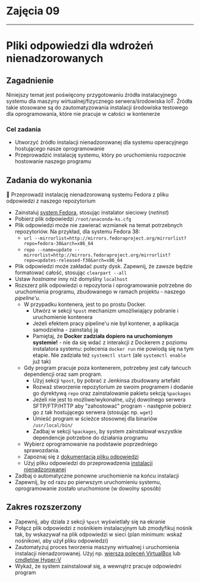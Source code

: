 # Zajęcia 09
---
# Pliki odpowiedzi dla wdrożeń nienadzorowanych

## Zagadnienie
Niniejszy temat jest poświęcony przygotowaniu źródła instalacyjnego systemu dla maszyny wirtualnej/fizycznego serwera/środowiska IoT. Źródła takie stosowane są do zautomatyzowania instalacji środowiska testowego dla oprogramowania, które nie pracuje w całości w kontenerze

### Cel zadania
* Utworzyć źródło instalacji nienadzorowanej dla systemu operacyjnego hostującego nasze oprogramowanie
* Przeprowadzić instalację systemu, który po uruchomieniu rozpocznie hostowanie naszego programu

## Zadania do wykonania

🌵 Przeprowadź instalację nienadzorowaną systemu Fedora z pliku odpowiedzi z naszego repozytorium

* Zainstaluj [system Fedora](https://download.fedoraproject.org/pub/fedora/linux/releases/), stosując instalator sieciowy (*netinst*)
* Pobierz plik odpowiedzi `/root/anaconda-ks.cfg`
* Plik odpowiedzi może nie zawierać wzmianek na temat potrzebnych repozytoriów. Na przykład, dla systemu Fedora 38:
  * `url --mirrorlist=http://mirrors.fedoraproject.org/mirrorlist?repo=fedora-38&arch=x86_64`
  * `repo --name=update --mirrorlist=http://mirrors.fedoraproject.org/mirrorlist?repo=updates-released-f38&arch=x86_64`
* Plik odpowiedzi może zakładać pusty dysk. Zapewnij, że zawsze będzie formatować całość, stosując `clearpart --all`
* Ustaw *hostname* inny niż domyślny `localhost`
* Rozszerz plik odpowiedzi o repozytoria i oprogramowanie potrzebne do uruchomienia programu, zbudowanego w ramach projektu - naszego *pipeline'u*. 
  * W przypadku kontenera, jest to po prostu Docker.
    * Utwórz w sekcji `%post` mechanizm umożliwiający pobranie i uruchomienie kontenera
    * Jeżeli efektem pracy pipeline'u nie był kontener, a aplikacja samodzielna - zainstaluj ją
    * Pamiętaj, że **Docker zadziała dopiero na uruchomionym systemie!** - nie da się wdać z interakcji z Dockerem z poziomu instalatora systemu: polecenia `docker run` nie powiodą się na tym etapie. Nie zadziała też `systemctl start` (ale `systemctl enable` już tak)
  * Gdy program pracuje poza kontenerem, potrzebny jest cały łańcuch dependencji oraz sam program.
    * Użyj sekcji `%post`, by pobrać z Jenkinsa zbudowany artefakt
    * Rozważ stworzenie repozytorium ze swoim programem i dodanie go dyrektywą `repo` oraz zainstalowanie pakietu sekcją `%packages`
    * Jeżeli nie jest to możliwe/wykonalne, użyj dowolnego serwera SFTP/FTP/HTTP aby "zahostować" program - następnie pobierz go z tak hostującego serwera (stosując np. `wget`)
    * Umieść program w ścieżce stosownej dla binariów `/usr/local/bin/`
    * Zadbaj w sekcji `%packages`, by system zainstalował wszystkie dependencje potrzebne do działania programu
  * Wybierz oprogramowanie na podstawie poprzedniego sprawozdania.
  * Zapoznaj się z [dokumentacją pliku odpowiedzi](https://pykickstart.readthedocs.io/en/latest/kickstart-docs.html)
  * Użyj pliku odpowiedzi do przeprowadzenia [instalacji nienadzorowanej](https://docs.fedoraproject.org/en-US/fedora/f36/install-guide/advanced/Kickstart_Installations/)
* Zadbaj o automatyczne ponowne uruchomienie na końcu instalacji
* Zapewnij, by od razu po pierwszym uruchomieniu systemu, oprogramowanie zostało uruchomione (w dowolny sposób)

## Zakres rozszerzony
* Zapewnij, aby działa z sekcji `%post` wyświetlały się na ekranie
* Połącz plik odpowiedzi z nośnikiem instalacyjnym lub zmodyfikuj nośnik tak, by wskazywał na plik odpowiedzi w sieci (plan minimum: wskaź nośnikowi, aby użył pliku odpowiedzi)
* Zautomatyzuj proces tworzenia maszyny wirtualnej i uruchomienia instalacji nienadzorowanej. Użyj np. [wiersza poleceń VirtualBox](https://www.virtualbox.org/manual/ch08.html) lub [cmdletów Hyper-V](https://learn.microsoft.com/en-us/virtualization/hyper-v-on-windows/quick-start/try-hyper-v-powershell)
* Wykaż, że system zainstalował się, a wewnątrz pracuje odpowiedni program
